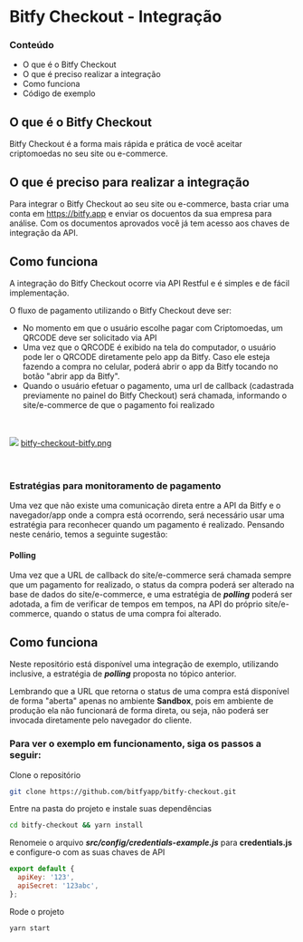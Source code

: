 # Bitfy Checkout - Integração

### Conteúdo

- O que é o Bitfy Checkout
- O que é preciso realizar a integração
- Como funciona
- Código de exemplo

## O que é o Bitfy Checkout

Bitfy Checkout é a forma mais rápida e prática de você aceitar criptomoedas no seu site ou e-commerce.

## O que é preciso para realizar a integração

Para integrar o Bitfy Checkout ao seu site ou e-commerce, basta criar uma conta em https://bitfy.app e enviar os docuentos da sua empresa para análise. Com os documentos aprovados você já tem acesso aos chaves de integração da API.

## Como funciona

A integração do Bitfy Checkout ocorre via API Restful e é simples e de fácil implementação.

O fluxo de pagamento utilizando o Bitfy Checkout deve ser:

- No momento em que o usuário escolhe pagar com Criptomoedas, um QRCODE deve ser solicitado via API
- Uma vez que o QRCODE é exibido na tela do computador, o usuário pode ler o QRCODE diretamente pelo app da Bitfy. Caso ele esteja fazendo a compra no celular, poderá abrir o app da Bitfy tocando no botão "abrir app da Bitfy".
- Quando o usuário efetuar o pagamento, uma url de callback (cadastrada previamente no painel do Bitfy Checkout) será chamada, informando o site/e-commerce de que o pagamento foi realizado

<br/><br/>
<img src="https://bitfy-assets.s3-sa-east-1.amazonaws.com/checkout/bitfy-checkout-bitfy.png">
[bitfy-checkout-bitfy.png](https://bitfy-assets.s3-sa-east-1.amazonaws.com/checkout/bitfy-checkout-bitfy.png)
<br/><br/><br/>
### Estratégias para monitoramento de pagamento

Uma vez que não existe uma comunicação direta entre a API da Bitfy e o navegador/app onde a compra está ocorrendo, será necessário usar uma estratégia para reconhecer quando um pagamento é realizado. Pensando neste cenário, temos a seguinte sugestão:

#### Polling

Uma vez que a URL de callback do site/e-commerce será chamada sempre que um pagamento for realizado, o status da compra poderá ser alterado na base de dados do site/e-commerce, e uma estratégia de ***polling*** poderá ser adotada, a fim de verificar de tempos em tempos, na API do próprio site/e-commerce, quando o status de uma compra foi alterado.

## Como funciona

Neste repositório está disponível uma integração de exemplo, utilizando inclusive, a estratégia de ***polling*** proposta no tópico anterior.

Lembrando que a URL que retorna o status de uma compra está disponível de forma "aberta" apenas no ambiente **Sandbox**, pois em ambiente de produção ela não funcionará de forma direta, ou seja, não poderá ser invocada diretamente pelo navegador do cliente.

### Para ver o exemplo em funcionamento, siga os passos a seguir:

Clone o repositório
```bash
git clone https://github.com/bitfyapp/bitfy-checkout.git
```

Entre na pasta do projeto e instale suas dependências
```bash
cd bitfy-checkout && yarn install
```

Renomeie o arquivo ***src/config/credentials-example.js*** para **credentials.js** e configure-o com as suas chaves de API
```javascript
export default {
  apiKey: '123',
  apiSecret: '123abc',
};
```

Rode o projeto
```bash
yarn start
```
